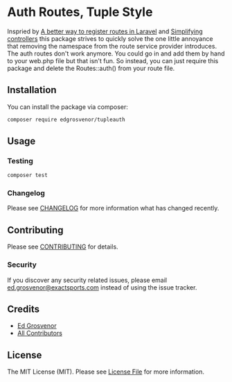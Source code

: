 # Auth Routes, Tuple Style

Inspried by 
[A better way to register routes in Laravel](https://freek.dev/1210-a-better-way-to-register-routes-in-laravel) and 
[Simplifying controllers](https://freek.dev/1324-simplifying-controllers#controllers-are-better-off-without-a-default-namespace)
this package strives to quickly solve the one little annoyance that removing the namespace from the route service
provider introduces. The auth routes don't work anymore. You could go in and add them by hand to your web.php file but
that isn't fun. So instead, you can just require this package and delete the Routes::auth() from your route file.

## Installation

You can install the package via composer:

```bash
composer require edgrosvenor/tupleauth
```

## Usage



### Testing

``` bash
composer test
```

### Changelog

Please see [CHANGELOG](CHANGELOG.md) for more information what has changed recently.

## Contributing

Please see [CONTRIBUTING](CONTRIBUTING.md) for details.

### Security

If you discover any security related issues, please email ed.grosvenor@exactsports.com instead of using the issue tracker.

## Credits

- [Ed Grosvenor](https://github.com/exactsports)
- [All Contributors](../../contributors)

## License

The MIT License (MIT). Please see [License File](LICENSE.md) for more information.
